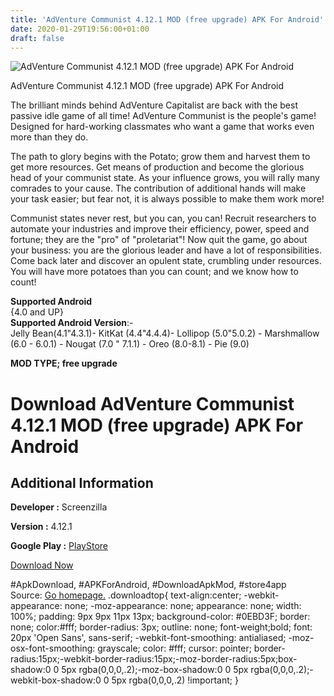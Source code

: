```yaml
---
title: 'AdVenture Communist 4.12.1 MOD (free upgrade) APK For Android'
date: 2020-01-29T19:56:00+01:00
draft: false
---
```


![AdVenture Communist 4.12.1 MOD (free upgrade) APK For Android](https://i2.wp.com/apkhome.net/wp-content/uploads/2020/01/AdVenture-Communist-4.12.1-MOD-free-upgrade.png "AdVenture Communist 4.12.1 MOD (free upgrade) APK For Android")

  

AdVenture Communist 4.12.1 MOD (free upgrade) APK For Android

The brilliant minds behind AdVenture Capitalist are back with the best passive idle game of all time! AdVenture Communist is the people's game! Designed for hard-working classmates who want a game that works even more than they do.

The path to glory begins with the Potato; grow them and harvest them to get more resources. Get means of production and become the glorious head of your communist state. As your influence grows, you will rally many comrades to your cause. The contribution of additional hands will make your task easier; but fear not, it is always possible to make them work more!

Communist states never rest, but you can, you can! Recruit researchers to automate your industries and improve their efficiency, power, speed and fortune; they are the "pro" of "proletariat"! Now quit the game, go about your business: you are the glorious leader and have a lot of responsibilities. Come back later and discover an opulent state, crumbling under resources. You will have more potatoes than you can count; and we know how to count!

**Supported Android**  
{4.0 and UP}  
**Supported Android Version**:-  
Jelly Bean(4.1"4.3.1)- KitKat (4.4"4.4.4)- Lollipop (5.0"5.0.2) - Marshmallow (6.0 - 6.0.1) - Nougat (7.0 " 7.1.1) - Oreo (8.0-8.1) - Pie (9.0)

**MOD TYPE; free upgrade**

Download AdVenture Communist 4.12.1 MOD (free upgrade) APK For Android
======================================================================

Additional Information
----------------------

**Developer :** Screenzilla

**Version :** 4.12.1

**Google Play :** [PlayStore](https://play.google.com/store/apps/details?id=com.kongregate.mobile.adventurecommunist.google)

  

[Download Now](https://store4app.co/post/adventure-communist-4-12-1-mod-free-upgrade-apk-for-android_1580318944)

  
#ApkDownload, #APKForAndroid, #DownloadApkMod, #store4app  
Source: [Go homepage.](https://store4app.co/post/adventure-communist-4-12-1-mod-free-upgrade-apk-for-android_1580318944) .downloadtop{ text-align:center; -webkit-appearance: none; -moz-appearance: none; appearance: none; width: 100%; padding: 9px 9px 11px 13px; background-color: #0EBD3F; border: none; color:#fff; border-radius: 3px; outline: none; font-weight;bold; font: 20px 'Open Sans', sans-serif; -webkit-font-smoothing: antialiased; -moz-osx-font-smoothing: grayscale; color: #fff; cursor: pointer; border-radius:15px;-webkit-border-radius:15px;-moz-border-radius:5px;box-shadow:0 0 5px rgba(0,0,0,.2);-moz-box-shadow:0 0 5px rgba(0,0,0,.2);-webkit-box-shadow:0 0 5px rgba(0,0,0,.2) !important; }